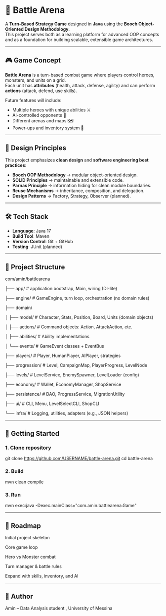 # 🏰 Battle Arena

A **Turn-Based Strategy Game** designed in **Java** using the **Booch Object-Oriented Design Methodology**.  
This project serves both as a learning platform for advanced OOP concepts and as a foundation for building scalable, extensible game architectures.

---

## 🎮 Game Concept
**Battle Arena** is a turn-based combat game where players control heroes, monsters, and units on a grid.  
Each unit has **attributes** (health, attack, defense, agility) and can perform **actions** (attack, defend, use skills).  

Future features will include:
- Multiple heroes with unique abilities ⚔️  
- AI-controlled opponents 🤖  
- Different arenas and maps 🗺️  
- Power-ups and inventory system 🎒  

---

## 🧩 Design Principles
This project emphasizes **clean design** and **software engineering best practices**:

- **Booch OOP Methodology** → modular object-oriented design.  
- **SOLID Principles** → maintainable and extensible code.  
- **Parnas Principle** → information hiding for clean module boundaries.  
- **Reuse Mechanisms** → inheritance, composition, and delegation.  
- **Design Patterns** → Factory, Strategy, Observer (planned).  

---

## 🛠️ Tech Stack
- **Language**: Java 17  
- **Build Tool**: Maven  
- **Version Control**: Git + GitHub  
- **Testing**: JUnit (planned)  

---

## 📂 Project Structure
com/amin/battlearena

├── app/                 # application bootstrap, Main, wiring (DI-lite)

├── engine/              # GameEngine, turn loop, orchestration (no domain rules)

├── domain/

│   ├── model/           # Character, Stats, Position, Board, Units (domain objects)

│   ├── actions/         # Command objects: Action, AttackAction, etc.

│   ├── abilities/       # Ability implementations

│   └── events/          # GameEvent classes + EventBus

├── players/             # Player, HumanPlayer, AIPlayer, strategies

├── progression/         # Level, CampaignMap, PlayerProgress, LevelNode

├── levels/              # LevelService, EnemySpawner, LevelLoader (config)

├── economy/             # Wallet, EconomyManager, ShopService

├── persistence/         # DAO, ProgressService, MigrationUtility

├── ui/                  # CLI, Menu, LevelSelectCLI, ShopCLI

└── infra/               # Logging, utilities, adapters (e.g., JSON helpers)


---

## 🚀 Getting Started

### 1. Clone repository

git clone https://github.com/USERNAME/battle-arena.git
cd battle-arena

### 2. Build
mvn clean compile

### 3. Run
mvn exec:java -Dexec.mainClass="com.amin.battlearena.Game"

---

## 📌 Roadmap
 Initial project skeleton

 Core game loop

 Hero vs Monster combat

 Turn manager & battle rules

 Expand with skills, inventory, and AI

---

## 👤 Author
Amin – Data Analysis student , University of Messina
